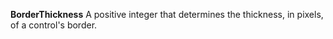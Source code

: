 **BorderThickness** A positive integer that determines the thickness, in pixels, of a control's border.
